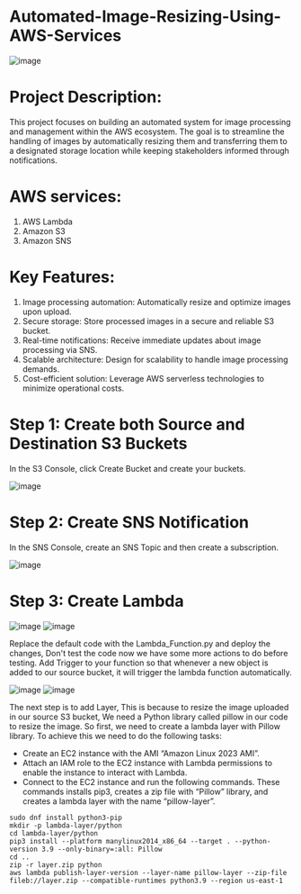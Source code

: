 # Automated-Image-Resizing-Using-AWS-Services

![image](https://github.com/EKechei/Automated-Image-Resizing-Using-AWS-Services/assets/128794751/e3125421-c579-4a2b-9524-2e0a26c351ab)



# Project Description:
This project focuses on building an automated system for image processing and management within the AWS ecosystem. The goal is to streamline the handling of images by automatically resizing them and transferring them to a designated storage location while keeping stakeholders informed through notifications.

# AWS services:
1. AWS Lambda
2. Amazon S3
3. Amazon SNS

# Key Features:
1. Image processing automation: Automatically resize and optimize images upon upload.
2. Secure storage: Store processed images in a secure and reliable S3 bucket.
3. Real-time notifications: Receive immediate updates about image processing via SNS.
4. Scalable architecture: Design for scalability to handle image processing demands.
5. Cost-efficient solution: Leverage AWS serverless technologies to minimize operational costs.

# Step 1: Create both Source and Destination S3 Buckets
In the S3 Console, click Create Bucket and create your buckets.

![image](https://github.com/EKechei/Automated-Image-Resizing-Using-AWS-Services/assets/128794751/df610d3b-f085-4a7d-bbaf-f0413fd5c143)

# Step 2: Create SNS Notification
In the SNS Console, create an SNS Topic and then create a subscription.

![image](https://github.com/EKechei/Automated-Image-Resizing-Using-AWS-Services/assets/128794751/a776e5c6-6242-466c-8407-4b77f8c9a841)

# Step 3: Create Lambda

![image](https://github.com/EKechei/Automated-Image-Resizing-Using-AWS-Services/assets/128794751/aa2d17fa-644a-4ccb-bace-1402b2c63d9c)
![image](https://github.com/EKechei/Automated-Image-Resizing-Using-AWS-Services/assets/128794751/88a47991-e4ec-42b3-8a54-7df995f6829d)

Replace the default code with the Lambda_Function.py and deploy the changes, Don't test the code now we have some more actions to do before testing.
Add Trigger to your function so that whenever a new object is added to our source bucket, it will trigger the lambda function automatically.

![image](https://github.com/EKechei/Automated-Image-Resizing-Using-AWS-Services/assets/128794751/a9a90d84-d61d-41c5-ad8f-aa434731f819)
![image](https://github.com/EKechei/Automated-Image-Resizing-Using-AWS-Services/assets/128794751/d89d0e01-0245-460b-ad26-ae83d87bc32c)

The next step is to add Layer, This is because to resize the image uploaded in our source S3 bucket, We need a Python library called pillow in our code to resize the image. So first, we need to create a lambda layer with Pillow library.
To achieve this we need to do the following tasks:

- Create an EC2 instance with the AMI “Amazon Linux 2023 AMI”.
- Attach an IAM role to the EC2 instance with Lambda permissions to enable the instance to interact with Lambda.
- Connect to the EC2 instance and run the following commands. These commands installs pip3, creates a zip file with “Pillow” library, and creates a lambda layer with the name “pillow-layer”.

```
sudo dnf install python3-pip
mkdir -p lambda-layer/python
cd lambda-layer/python
pip3 install --platform manylinux2014_x86_64 --target . --python-version 3.9 --only-binary=:all: Pillow
cd ..
zip -r layer.zip python
aws lambda publish-layer-version --layer-name pillow-layer --zip-file fileb://layer.zip --compatible-runtimes python3.9 --region us-east-1
```










